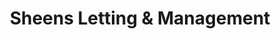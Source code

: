 ---
title: "Sheens Letting & Management"
url: /clacton-on-sea/sheens-letting-and-management/
shop: estate agent
---